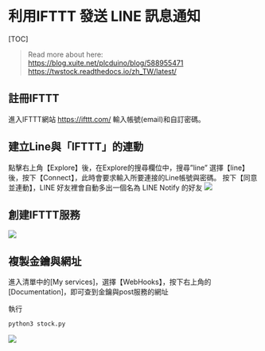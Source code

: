# 利用IFTTT 發送 LINE 訊息通知

[TOC]
>Read more about here:
>https://blog.xuite.net/plcduino/blog/588955471
>https://twstock.readthedocs.io/zh_TW/latest/

## 註冊IFTTT 
進入IFTTT網站 https://ifttt.com/
輸入帳號(email)和自訂密碼。

## 建立Line與「IFTTT」的連動

點擊右上角【Explore】後，在Explore的搜尋欄位中，搜尋”line”
選擇【line】後，按下【Connect】，此時會要求輸入所要連接的Line帳號與密碼。
按下【同意並連動】，LINE 好友裡會自動多出一個名為 LINE Notify 的好友
![](https://i.imgur.com/Wmx7Ndn.png)

## 創建IFTTT服務 

![](https://i.imgur.com/INaeyCo.png)

## 複製金鑰與網址

進入清單中的[My services]，選擇【WebHooks】，按下右上角的[Documentation]，即可查到金鑰與post服務的網址

執行
```cmd
python3 stock.py
```
![](https://i.imgur.com/uTBcknh.png)
